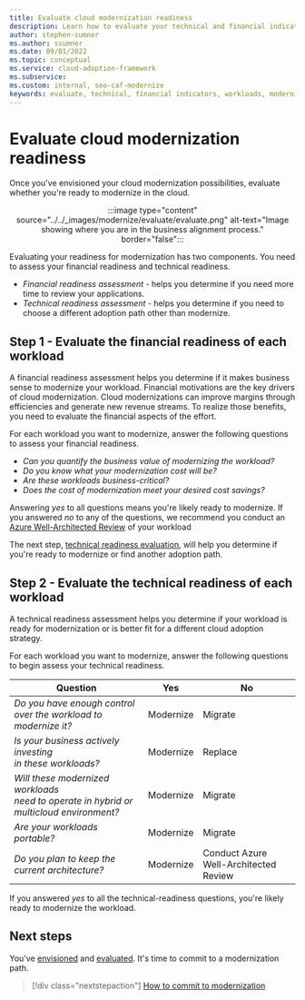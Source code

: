 ```yaml
---
title: Evaluate cloud modernization readiness
description: Learn how to evaluate your technical and financial indicators to determine which workloads you want to modernize during cloud adoption.
author: stephen-sumner
ms.author: ssumner
ms.date: 09/01/2022
ms.topic: conceptual
ms.service: cloud-adoption-framework
ms.subservice:
ms.custom: internal, seo-caf-modernize
keywords: evaluate, technical, financial indicators, workloads, modernize, cloud adoption framework
---
```

# Evaluate cloud modernization readiness

Once you've envisioned your cloud modernization possibilities, evaluate whether you're ready to modernize in the cloud.

<div style="text-align: center;">

:::image type="content" source="../../_images/modernize/evaluate/evaluate.png" alt-text="Image showing where you are in the business alignment process." border="false":::

</div>

Evaluating your readiness for modernization has two components. You need to assess your financial readiness and technical readiness.

- *Financial readiness assessment* - helps you determine if you need more time to review your applications.
- *Technical readiness assessment* - helps you determine if you need to choose a different adoption path other than modernize.

## Step 1 - Evaluate the financial readiness of each workload

A financial readiness assessment helps you determine if it makes business sense to modernize your workload. Financial motivations are the key drivers of cloud modernization. Cloud modernizations can improve margins through efficiencies and generate new revenue streams. To realize those benefits, you need to evaluate the financial aspects of the effort.

For each workload you want to modernize, answer the following questions to assess your financial readiness.

- *Can you quantify the business value of modernizing the workload?*
- *Do you know what your modernization cost will be?*
- *Are these workloads business-critical?*
- *Does the cost of modernization meet your desired cost savings?*

Answering *yes* to all questions means you're likely ready to modernize. If you answered *no* to any of the questions, we recommend you conduct an [Azure Well-Architected Review](/assessments/?mode=pre-assessment&session=local) of your workload

The next step, [technical readiness evaluation](#step-2---evaluate-the-technical-readiness-of-each-workload), will help you determine if you're ready to modernize or find another adoption path.

## Step 2 - Evaluate the technical readiness of each workload

A technical readiness assessment helps you determine if your workload is ready for modernization or is better fit for a different cloud adoption strategy.

For each workload you want to modernize, answer the following questions to begin assess your technical readiness.

|Question|Yes|No|
|--|--|--|
|*Do you have enough control over the workload to modernize it?*|Modernize| Migrate|
|*Is your business actively investing<br> in these workloads?*|Modernize|Replace|
|*Will these modernized workloads <br>need to operate in hybrid or<br> multicloud environment?* |Modernize|Migrate|
|*Are your workloads portable?*|Modernize|Migrate|
|*Do you plan to keep the current architecture?*|Modernize|Conduct Azure Well-Architected Review|

If you answered *yes* to all the technical-readiness questions, you're likely ready to modernize the workload.

## Next steps

You've [envisioned](envision-cloud-modernization.md) and [evaluated](evaluate-modernization-options.md). It's time to commit to a modernization path.

> [!div class="nextstepaction"]
> [How to commit to modernization](commit-to-modernization-plan.md)
